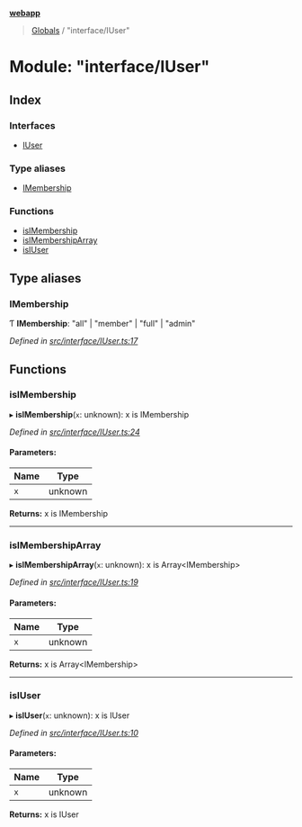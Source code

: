 **[webapp](../README.md)**

> [Globals](../globals.md) / "interface/IUser"

# Module: "interface/IUser"

## Index

### Interfaces

* [IUser](../interfaces/_interface_iuser_.iuser.md)

### Type aliases

* [IMembership](_interface_iuser_.md#imembership)

### Functions

* [isIMembership](_interface_iuser_.md#isimembership)
* [isIMembershipArray](_interface_iuser_.md#isimembershiparray)
* [isIUser](_interface_iuser_.md#isiuser)

## Type aliases

### IMembership

Ƭ  **IMembership**: \"all\" \| \"member\" \| \"full\" \| \"admin\"

*Defined in [src/interface/IUser.ts:17](https://github.com/BESTUPC/voting-web-app/blob/08738de/src/interface/IUser.ts#L17)*

## Functions

### isIMembership

▸ **isIMembership**(`x`: unknown): x is IMembership

*Defined in [src/interface/IUser.ts:24](https://github.com/BESTUPC/voting-web-app/blob/08738de/src/interface/IUser.ts#L24)*

#### Parameters:

Name | Type |
------ | ------ |
`x` | unknown |

**Returns:** x is IMembership

___

### isIMembershipArray

▸ **isIMembershipArray**(`x`: unknown): x is Array<IMembership\>

*Defined in [src/interface/IUser.ts:19](https://github.com/BESTUPC/voting-web-app/blob/08738de/src/interface/IUser.ts#L19)*

#### Parameters:

Name | Type |
------ | ------ |
`x` | unknown |

**Returns:** x is Array<IMembership\>

___

### isIUser

▸ **isIUser**(`x`: unknown): x is IUser

*Defined in [src/interface/IUser.ts:10](https://github.com/BESTUPC/voting-web-app/blob/08738de/src/interface/IUser.ts#L10)*

#### Parameters:

Name | Type |
------ | ------ |
`x` | unknown |

**Returns:** x is IUser
